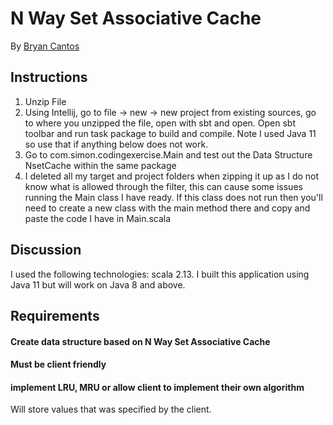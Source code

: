 # N Way Set Associative Cache

By [Bryan Cantos](bcantos17@gmail.com)

## Instructions

1. Unzip File
2. Using Intellij, go to file -> new -> new project from existing sources, go to where you unzipped the file, 
open with sbt and open. Open sbt toolbar and run task package to build and compile.
 Note I used Java 11 so use that if anything below does not work.
3. Go to com.simon.codingexercise.Main and test out the Data Structure NsetCache within the same package
4. I deleted all my target and project folders when zipping it up as I do not know what is allowed through the filter, this can cause some issues running the Main class I have ready.
If this class does not run then you'll need to create a new class with the main method there and copy and paste the code I have in Main.scala


## Discussion

I used the following technologies: scala 2.13.
I built this application using Java 11 but will work on Java 8 and above.

## Requirements

####  Create data structure based on N Way Set Associative Cache
####  Must be client friendly
#### implement LRU, MRU or allow client to implement their own algorithm

Will store values that was specified by the client.